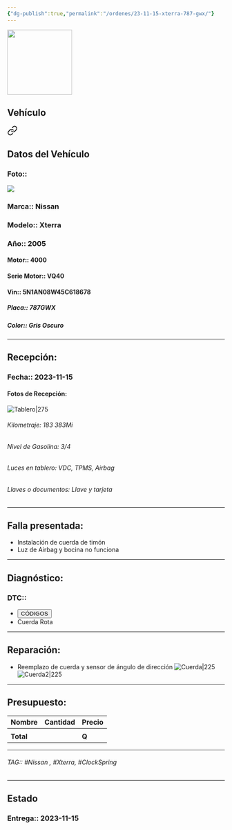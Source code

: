 ```yaml
---
{"dg-publish":true,"permalink":"/ordenes/23-11-15-xterra-787-gwx/"}
---
```


<img src="https://lh3.googleusercontent.com/d/137fl3TIZ0-PU8b-Pt0bsjclwHub_u78G" width="150">

## Vehículo

<div class="transclusion internal-embed is-loaded"><a class="markdown-embed-link" href="/vehiculos/nissan/xterra-787-gwx/#datos-del-vehiculo" aria-label="Open link"><svg xmlns="http://www.w3.org/2000/svg" width="24" height="24" viewBox="0 0 24 24" fill="none" stroke="currentColor" stroke-width="2" stroke-linecap="round" stroke-linejoin="round" class="svg-icon lucide-link"><path d="M10 13a5 5 0 0 0 7.54.54l3-3a5 5 0 0 0-7.07-7.07l-1.72 1.71"></path><path d="M14 11a5 5 0 0 0-7.54-.54l-3 3a5 5 0 0 0 7.07 7.07l1.71-1.71"></path></svg></a><div class="markdown-embed">



## Datos del Vehículo 
### Foto:: 
<img src="https://lh3.googleusercontent.com/d/1_h_CuAHBoVBHl2vy2NCHXiEYG4qHtdfL">

### Marca:: Nissan
### Modelo:: Xterra
### Año:: 2005
#### Motor:: 4000
#### Serie Motor:: VQ40
#### Vin:: 5N1AN08W45C618678
##### Placa:: 787GWX
##### Color:: Gris Oscuro
---


</div></div>


## Recepción:
### Fecha:: 2023-11-15
#### Fotos de Recepción:
![Tablero|275](http://drive.google.com/uc?export=view&id=1B2UE6c5_W4tRK-g7TCQlnoxruJKMexBS)

###### Kilometraje: 183 383Mi
###### Nivel de Gasolina: 3/4
###### Luces en tablero: VDC, TPMS, Airbag
###### Llaves o documentos: Llave y tarjeta 

---

## Falla presentada:
- Instalación de cuerda de timón 
- Luz de Airbag y bocina no funciona 


---

## Diagnóstico:
### DTC:: 

- <a href="https://usait.x431.com/Home/Report/reportDetail/diagnose_record_id/d57ad533geAETdnRKw2YDhtZnR/report_type/D/l/es/timezone/-6"><button class="btn success">CÓDIGOS</button></a>
- Cuerda Rota

---
## Reparación:
- Reemplazo de cuerda y sensor de ángulo de dirección 
	![Cuerda|225](http://drive.google.com/uc?export=view&id=1B3wht65YsMZ51e4kwA3imyn5XQLvgxVD)
	![Cuerda2|225](http://drive.google.com/uc?export=view&id=1B3vYZeqqQOuPZoiiaNbFsHI9vxSjrrGC)

---

## Presupuesto:

| Nombre | Cantidad | Precio |
| ------ | -------- | ------ |
|        |          |        |
| **Total**       |        |    **Q**    |

---

###### TAG:: #Nissan , #Xterra, #ClockSpring

---

## Estado

### Entrega:: 2023-11-15